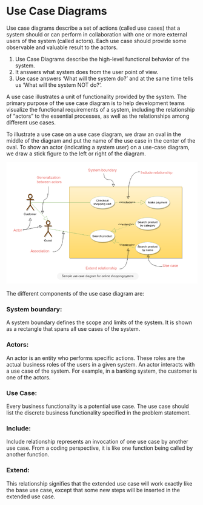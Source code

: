 # Use Case Diagrams
Use case diagrams describe a set of actions (called use cases) that a system should or can perform in collaboration with one or more external users of the system (called actors). Each use case should provide some observable and valuable result to the actors.

1. Use Case Diagrams describe the high-level functional behavior of the system.
2. It answers what system does from the user point of view.
3. Use case answers ‘What will the system do?’ and at the same time tells us ‘What will the system NOT do?’.

A use case illustrates a unit of functionality provided by the system. The primary purpose of the use case diagram is to help development teams visualize the functional requirements of a system, including the relationship of “actors” to the essential processes, as well as the relationships among different use cases.

To illustrate a use case on a use case diagram, we draw an oval in the middle of the diagram and put the name of the use case in the center of the oval. To show an actor (indicating a system user) on a use-case diagram, we draw a stick figure to the left or right of the diagram.

![alt text](https://github.com/rcpenny/interviews/blob/master/design/oo-design/static/use-case.png)

The different components of the use case diagram are:

### System boundary: 
A system boundary defines the scope and limits of the system. It is shown as a rectangle that spans all use cases of the system.

### Actors: 
An actor is an entity who performs specific actions. These roles are the actual business roles of the users in a given system. An actor interacts with a use case of the system. For example, in a banking system, the customer is one of the actors.

### Use Case: 
Every business functionality is a potential use case. The use case should list the discrete business functionality specified in the problem statement.

### Include: 
Include relationship represents an invocation of one use case by another use case. From a coding perspective, it is like one function being called by another function.

### Extend: 
This relationship signifies that the extended use case will work exactly like the base use case, except that some new steps will be inserted in the extended use case.

